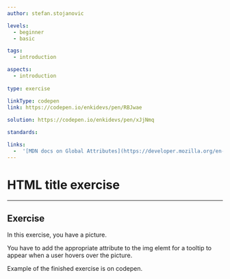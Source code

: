 ```yaml
---
author: stefan.stojanovic

levels:
  - beginner
  - basic

tags:
  - introduction

aspects:
  - introduction
 
type: exercise

linkType: codepen
link: https://codepen.io/enkidevs/pen/RBJwae
 
solution: https://codepen.io/enkidevs/pen/xJjNmq

standards:

links:
  -  '[MDN docs on Global Attributes](https://developer.mozilla.org/en-US/docs/Web/HTML/Global_attributes){website}'
---
```

# HTML title exercise
---

## Exercise
In this exercise, you have a picture.

You have to add the appropriate attribute to the img elemt for a tooltip to appear when a user hovers over the picture.

Example of the finished exercise is on codepen.



